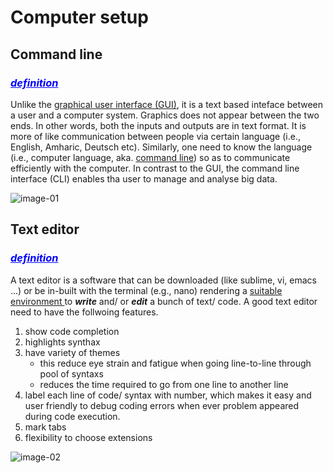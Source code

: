 # Computer setup
## Command line
### <span style="color: blue;"> <ins> _definition_ </ins> </span>
Unlike the [graphical user interface (GUI)](https://en.wikipedia.org/wiki/Graphical_user_interface), it is a text based inteface between a user and a computer system. Graphics does not appear between the two ends. In other words, both the inputs and outputs are in text format. It is more of like communication between people via certain language (i.e., English, Amharic, Deutsch etc). Similarly, one need to know the language (i.e., computer language, aka. [command line](https://software-carpentry.org/lessons/)) so as to communicate efficiently with the computer. In contrast to the GUI, the command line interface (CLI) enables tha user to manage and analyse big data.  

![image-01](/Users/samuel/Desktop/image_codeFellows_practice/Linux-Cli-vs-Gui.png)

## Text editor
### <span style="color: blue;"> <ins> _definition_ </ins> </span>
A text editor is a software that can be downloaded (like sublime, vi, emacs ...) or be in-built with the terminal (e.g., nano) rendering a <ins> suitable environment </ins> to ***write*** and/ or ***edit*** a bunch of text/ code. A good text editor need to have the follwoing features.
1. show code completion 
1. highlights synthax
1. have variety of themes
    - this reduce eye strain and fatigue when going line-to-line through pool of syntaxs
    - reduces the time required to go from one line to another line 
4. label each line of code/ syntax with number, which makes it easy and user friendly to debug coding errors when ever problem appeared during code execution. 
1. mark tabs
1. flexibility to choose extensions 


![image-02](/Users/samuel/Desktop/image_codeFellows_practice/CLI.png)
